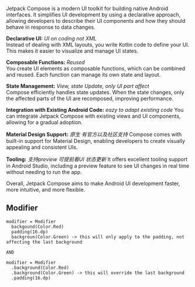Jetpack Compose is a modern UI toolkit for building native Android interfaces. It simplifies UI development by using a declarative approach, allowing developers to describe their UI components and how they should behave in response to data changes.

**Declarative UI:** _UI on coding not XML_ <br/>
Instead of dealing with XML layouts, you write Kotlin code to define your UI. This makes it easier to visualize and manage UI states.

**Composable Functions:** _Reused_ <br/>
You create UI elements as composable functions, which can be combined and reused. Each function can manage its own state and layout.

**State Management:** _View, state Update, only UI part affect_ <br/>
Compose efficiently handles state updates. When the state changes, only the affected parts of the UI are recomposed, improving performance.

**Integration with Existing Android Code:** _eazy to adapt existing code_
You can integrate Jetpack Compose with existing views and UI components, allowing for a gradual adoption.

**Material Design Support:** _原生 有官方以及社区支持_
Compose comes with built-in support for Material Design, enabling developers to create visually appealing and consistent UIs.

**Tooling:** _支持preview 可提前看UI 状态更新_
It offers excellent tooling support in Android Studio, including a preview feature to see UI changes in real time without needing to run the app.

Overall, Jetpack Compose aims to make Android UI development faster, more intuitive, and more flexible.


## Modifier
```
modifier = Modifier
  backgound(Color.Red)
  padding(16.dp)
  backgroun(Color.Green) -> this will only apply to the padding, not affecting the last background 

AND

modifier = Modifier
  .background(Color.Red)
  .background(Color.Green) -> this will override the last background
  .padding(16.dp)

```
